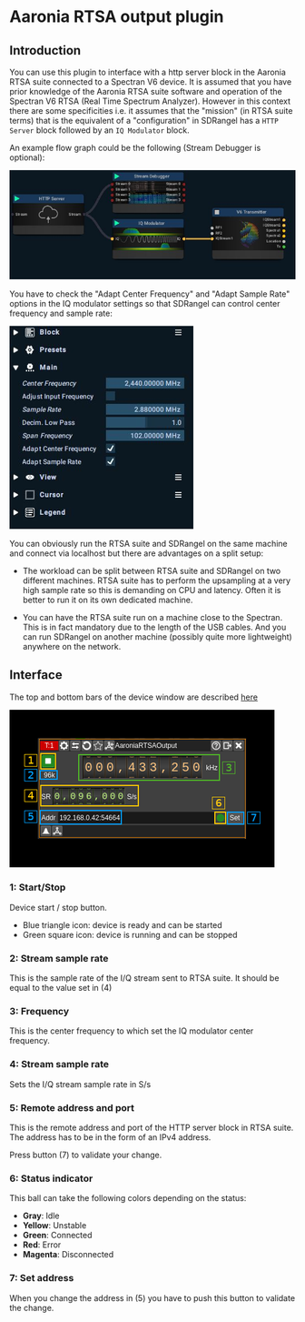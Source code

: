 <h1>Aaronia RTSA output plugin</h1>

<h2>Introduction</h2>

You can use this plugin to interface with a http server block in the Aaronia RTSA suite connected to a Spectran V6 device. It is assumed that you have prior knowledge of the Aaronia RTSA suite software and operation of the Spectran V6 RTSA (Real Time Spectrum Analyzer). However in this context there are some specificities i.e. it assumes that the "mission" (in RTSA suite terms) that is the equivalent of a "configuration" in SDRangel has a `HTTP Server` block followed by an `IQ Modulator` block.

An example flow graph could be the following (Stream Debugger is optional):

![Aaronia RTSA Tx flowgraph](../../../doc/img/aaronia_http_tx.jpg)

You have to check the "Adapt Center Frequency" and "Adapt Sample Rate" options in the IQ modulator settings so that SDRangel can control center frequency and sample rate:

![Aaronia RTSA Tx IQMod settings](../../../doc/img/aaronia_http_tx_iqmod.jpg)

You can obviously run the RTSA suite and SDRangel on the same machine and connect via localhost but there are advantages on a split setup:

  - The workload can be split between RTSA suite and SDRangel on two different machines. RTSA suite has to perform the upsampling at a very high sample rate so this is demanding on CPU and latency. Often it is better to run it on its own dedicated machine.

  - You can have the RTSA suite run on a machine close to the Spectran. This is in fact mandatory due to the length of the USB cables. And you can run SDRangel on another machine (possibly quite more lightweight) anywhere on the network.

<h2>Interface</h2>

The top and bottom bars of the device window are described [here](../../../sdrgui/device/readme.md)

![Aaronia RTSA output plugin GUI](../../../doc/img/AaroniaRTSAOutput.png)

<h3>1: Start/Stop</h3>

Device start / stop button.

  - Blue triangle icon: device is ready and can be started
  - Green square icon: device is running and can be stopped

<h3>2: Stream sample rate</h3>

This is the sample rate of the I/Q stream sent to RTSA suite. It should be equal to the value set in (4)

<h3>3: Frequency</h3>

This is the center frequency to which set the IQ modulator center frequency.

<h3>4: Stream sample rate</h3>

Sets the I/Q stream sample rate in S/s

<h3>5: Remote address and port</h3>

This is the remote address and port of the HTTP server block in RTSA suite. The address has to be in the form of an IPv4 address.

Press button (7) to validate your change.

<h3>6: Status indicator</h3>

This ball can take the following colors depending on the status:

 * **Gray**: Idle
 * **Yellow**: Unstable
 * **Green**: Connected
 * **Red**: Error
 * **Magenta**: Disconnected

<h3>7: Set address</h3>

When you change the address in (5) you have to push this button to validate the change.
